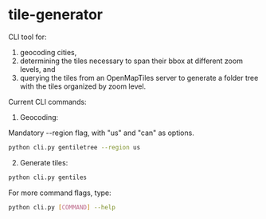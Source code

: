 # tile-generator

CLI tool for:

1. geocoding cities,
2. determining the tiles necessary to span their bbox at different zoom levels, and
3. querying the tiles from an OpenMapTiles server to generate a folder tree with the tiles organized by zoom level.

Current CLI commands:

1. Geocoding:

Mandatory --region flag, with "us" and "can" as options.

```bash
python cli.py gentiletree --region us
```

2. Generate tiles:

```bash
python cli.py gentiles
```

For more command flags, type:

```bash
python cli.py [COMMAND] --help
```
